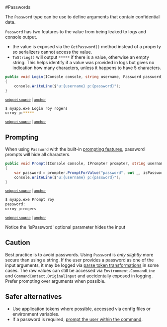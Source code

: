 #Passwords

The `Password` type can be use to define arguments that contain confidential data.

`Password` has two features to the value from being leaked to logs and console output.

* the value is exposed via the `GetPassword()` method instead of a property so serializers cannot access the value.
* `ToString()` will output `*****` if there is a value, otherwise an empty string. This helps identify if a value was provided in logs but gives no indication how many characters, unless it happens to have 5 characters.

<!-- snippet: passwords_login -->
<a id='snippet-passwords_login'></a>
```cs
public void Login(IConsole console, string username, Password password)
{
    console.WriteLine($"u:{username} p:{password}");
}
```
<sup><a href='https://github.com/bilal-fazlani/commanddotnet/blob/master/CommandDotNet.DocExamples/Arguments/Arguments/Passwords.cs#L16-L21' title='Snippet source file'>snippet source</a> | <a href='#snippet-passwords_login' title='Start of snippet'>anchor</a></sup>
<!-- endSnippet -->

<!-- snippet: passwords_login_exe -->
<a id='snippet-passwords_login_exe'></a>
```bash
$ myapp.exe Login roy rogers
u:roy p:*****
```
<sup><a href='https://github.com/bilal-fazlani/commanddotnet/blob/master/CommandDotNet.DocExamples/BashSnippets/passwords_login_exe.bash#L1-L4' title='Snippet source file'>snippet source</a> | <a href='#snippet-passwords_login_exe' title='Start of snippet'>anchor</a></sup>
<!-- endSnippet -->

## Prompting

When using `Password` with the built-in [prompting features](../ArgumentValues/prompting.md), password prompts will hide all characters.

<!-- snippet: passwords_prompt -->
<a id='snippet-passwords_prompt'></a>
```cs
public void Prompt(IConsole console, IPrompter prompter, string username)
{
    var password = prompter.PromptForValue("password", out _, isPassword: true);
    console.WriteLine($"u:{username} p:{password}");
}
```
<sup><a href='https://github.com/bilal-fazlani/commanddotnet/blob/master/CommandDotNet.DocExamples/Arguments/Arguments/Passwords.cs#L23-L29' title='Snippet source file'>snippet source</a> | <a href='#snippet-passwords_prompt' title='Start of snippet'>anchor</a></sup>
<!-- endSnippet -->

<!-- snippet: passwords_prompt_exe -->
<a id='snippet-passwords_prompt_exe'></a>
```bash
$ myapp.exe Prompt roy
password: 
u:roy p:rogers
```
<sup><a href='https://github.com/bilal-fazlani/commanddotnet/blob/master/CommandDotNet.DocExamples/BashSnippets/passwords_prompt_exe.bash#L1-L5' title='Snippet source file'>snippet source</a> | <a href='#snippet-passwords_prompt_exe' title='Start of snippet'>anchor</a></sup>
<!-- endSnippet -->

Notice the 'isPassword' optional parameter hides the input

## Caution

Best practice is to avoid passwords. Using `Password` is *only slightly* more secure than using a string. 
If the user provides a password as one of the input arguments, it may be logged via [parse token transformations](../Diagnostics/parse-directive.md#token-transformations) in some cases.
The raw values can still be accessed via `Environment.CommandLine` and `CommandContext.OriginalInput` and accidentally exposed in logging. Prefer prompting over arguments when possible.

## Safer alternatives

* Use application tokens where possible, accessed via config files or environment variables.
* If a password is required, [prompt the user within the command](../ArgumentValues/prompting.md/#prompting-from-within-the-command-method).
